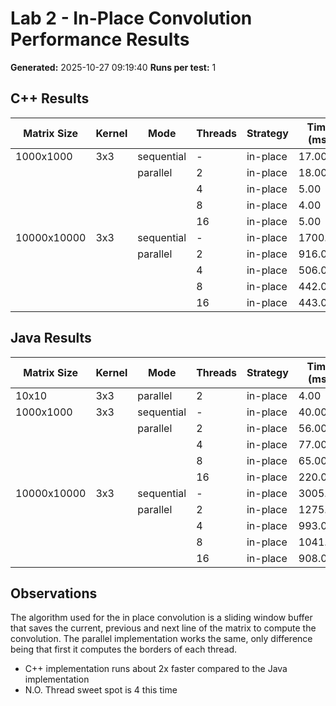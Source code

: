 # Lab 2 - In-Place Convolution Performance Results

**Generated:** 2025-10-27 09:19:40
**Runs per test:** 1

## C++ Results

| Matrix Size | Kernel | Mode | Threads | Strategy | Time (ms) | Speedup |
|-------------|--------|------|---------|----------|-----------|---------|
| 1000x1000 | 3x3 | sequential | - | in-place | 17.00 | 1.00x |
|  |  | parallel | 2 | in-place | 18.00 | 0.94x |
|  |  |  | 4 | in-place | 5.00 | 3.40x |
|  |  |  | 8 | in-place | 4.00 | 4.25x |
|  |  |  | 16 | in-place | 5.00 | 3.40x |
| 10000x10000 | 3x3 | sequential | - | in-place | 1700.00 | 1.00x |
|  |  | parallel | 2 | in-place | 916.00 | 1.86x |
|  |  |  | 4 | in-place | 506.00 | 3.36x |
|  |  |  | 8 | in-place | 442.00 | 3.85x |
|  |  |  | 16 | in-place | 443.00 | 3.84x |

## Java Results

| Matrix Size | Kernel | Mode | Threads | Strategy | Time (ms) | Speedup |
|-------------|--------|------|---------|----------|-----------|----------|
| 10x10 | 3x3 | parallel | 2 | in-place | 4.00 | 0.00x |
| 1000x1000 | 3x3 | sequential | - | in-place | 40.00 | 1.00x |
|  |  | parallel | 2 | in-place | 56.00 | 0.71x |
|  |  |  | 4 | in-place | 77.00 | 0.52x |
|  |  |  | 8 | in-place | 65.00 | 0.62x |
|  |  |  | 16 | in-place | 220.00 | 0.18x |
| 10000x10000 | 3x3 | sequential | - | in-place | 3005.00 | 1.00x |
|  |  | parallel | 2 | in-place | 1275.00 | 2.36x |
|  |  |  | 4 | in-place | 993.00 | 3.03x |
|  |  |  | 8 | in-place | 1041.00 | 2.89x |
|  |  |  | 16 | in-place | 908.00 | 3.31x |


## Observations

The algorithm used for the in place convolution is a sliding window buffer that saves the current, previous and next line 
of the matrix to compute the convolution. The parallel implementation works the same, only difference being that first it 
computes the borders of each thread.

- C++ implementation runs about 2x faster compared to the Java implementation
- N.O. Thread sweet spot is 4 this time
